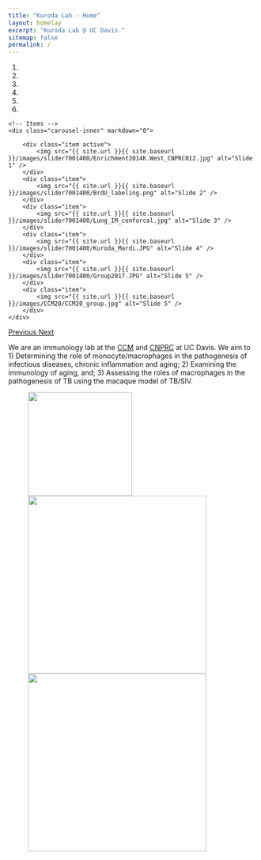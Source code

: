 ```yaml
---
title: "Kuroda Lab - Home"
layout: homelay
excerpt: "Kuroda Lab @ UC Davis."
sitemap: false
permalink: /
---
```



<div markdown="0" id="carousel" class="carousel slide" data-ride="carousel" data-interval="5000" data-pause="hover" >
    <!-- Menu -->
    <ol class="carousel-indicators">
        <li data-target="#carousel" data-slide-to="0" class="active"></li>
        <li data-target="#carousel" data-slide-to="1"></li>
        <li data-target="#carousel" data-slide-to="2"></li>
        <li data-target="#carousel" data-slide-to="3"></li>
        <li data-target="#carousel" data-slide-to="4"></li>
        <li data-target="#carousel" data-slide-to="5"></li>
    </ol>

    <!-- Items -->
    <div class="carousel-inner" markdown="0">

        <div class="item active">
            <img src="{{ site.url }}{{ site.baseurl }}/images/slider7001400/Enrichment2014K.West_CNPRC012.jpg" alt="Slide 1" />
        </div>
        <div class="item">
            <img src="{{ site.url }}{{ site.baseurl }}/images/slider7001400/BrdU_labeling.png" alt="Slide 2" />
        </div>
        <div class="item">
            <img src="{{ site.url }}{{ site.baseurl }}/images/slider7001400/Lung_IM_conforcal.jpg" alt="Slide 3" />
        </div>
        <div class="item">
            <img src="{{ site.url }}{{ site.baseurl }}/images/slider7001400/Kuroda_Mardi.JPG" alt="Slide 4" />
        </div>
        <div class="item">
            <img src="{{ site.url }}{{ site.baseurl }}/images/slider7001400/Group2017.JPG" alt="Slide 5" />
        </div>
        <div class="item">
            <img src="{{ site.url }}{{ site.baseurl }}/images/CCM20/CCM20_group.jpg" alt="Slide 5" />
        </div>
    </div>
  <a class="left carousel-control" href="#carousel" role="button" data-slide="prev">
    <span class="glyphicon glyphicon-chevron-left" aria-hidden="true"></span>
    <span class="sr-only">Previous</span>
  </a>
  <a class="right carousel-control" href="#carousel" role="button" data-slide="next">
    <span class="glyphicon glyphicon-chevron-right" aria-hidden="true"></span>
    <span class="sr-only">Next</span>
  </a>
</div>

We are an immunology lab at the [CCM](https://ccm.ucdavis.edu/) and [CNPRC](https://cnprc.ucdavis.edu/) at UC Davis. We aim to 1) Determining the role of monocyte/macrophages in the pathogenesis of infectious diseases, chronic inflammation and aging; 2) Examining the immunology of aging, and; 3) Assessing the roles of macrophages in the pathogenesis of TB using the macaque model of TB/SIV.

<figure class="fourth">
  <img src="{{ site.url }}{{ site.baseurl }}/images/logopic/UCdavis.png" style="width: 210px">
  <img src="{{ site.url }}{{ site.baseurl }}/images/logopic/CCM.jpg" style="width: 360px">
  <img src="{{ site.url }}{{ site.baseurl }}/images/logopic/CNPRC.png" style="width: 360px">
</figure>

